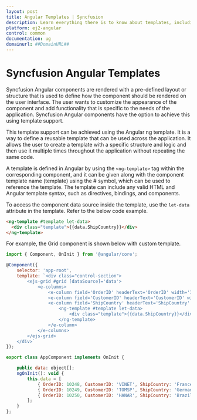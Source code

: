 ```yaml
---
layout: post
title: Angular Templates | Syncfusion
description: Learn everything there is to know about templates, including an example in the Angular components of Syncfusion Essential JS 2 and more.
platform: ej2-angular
control: common
documentation: ug
domainurl: ##DomainURL##
---
```


# Syncfusion Angular Templates

Syncfusion Angular components are rendered with a pre-defined layout or structure that is used to define how the component should be rendered on the user interface. The user wants to customize the appearance of the component and add functionality that is specific to the needs of the application. Syncfusion Angular components have the option to achieve this using template support.

This template support can be achieved using the Angular ng template. It is a way to define a reusable template that can be used across the application. It allows the user to create a template with a specific structure and logic and then use it multiple times throughout the application without repeating the same code.

A template is defined in Angular by using the `<ng-template>` tag within the corresponding component, and it can be given along with the component template name (template) using the # symbol, which can be used to reference the template. The template can include any valid HTML and Angular template syntax, such as directives, bindings, and components.

To access the component data source inside the template, use the `let-data` attribute in the template. Refer to the below code example.

```html
<ng-template #template let-data>
  <div class="template">{{data.ShipCountry}}</div>
</ng-template>
```

For example, the Grid component is shown below with custom template.

```js
import { Component, OnInit } from '@angular/core';

@Component({
    selector: 'app-root',
    template: `<div class="control-section">
        <ejs-grid #grid [dataSource]='data'>
            <e-columns>
                <e-column field='OrderID' headerText='OrderID' width='100'></e-column>
                <e-column field='CustomerID' headerText='CustomerID' width='100'></e-column>
                <e-column field='ShipCountry' headerText='ShipCountry' width='100'>
                    <ng-template #template let-data>
                        <div class="template">{{data.ShipCountry}}</div>
                    </ng-template>
                </e-column>
            </e-columns>
        </ejs-grid>
    </div>`
});

export class AppComponent implements OnInit {

    public data: object[];
    ngOnInit(): void {
        this.data = [
            { OrderID: 10248, CustomerID: 'VINET', ShipCountry: 'France' },
            { OrderID: 10249, CustomerID: 'TOMSP', ShipCountry: 'Germany' },
            { OrderID: 10250, CustomerID: 'HANAR', ShipCountry: 'Brazil' }
        ];
    }
};
```